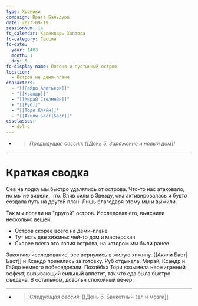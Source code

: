 ```yaml
---
type: Хроники
compaign: Врата Бальдура
date: 2023-09-19
sessionNum: 14
fc_calendar: Календарь Хаптоса
fc-category: Сессии
fc-date:
  year: 1483
  month: 1
  day: 5
fc-display-name: Погоня и пустынный остров
location:
  - Остров на деми-плане
characters:
  - "[[Гайдо Алигьери]]"
  - "[[Ксандр]]"
  - "[[Мирай Стелмейн]]"
  - "[[Руб]]"
  - "[[Тори Кляйн]]"
  - "[[Акили Баст|Баст]]"
cssclasses:
  - dvl-c
---
```


<!-- QueryToSerialize: LIST without ID "> *Предыдущая сессия*: *" + file.link + "*" From "content/Игры/Врата Бальдура/Хроники" WHERE sessionNum < this.sessionNum SORT sessionNum desc Limit 1 -->
<!-- SerializedQuery: LIST without ID "> *Предыдущая сессия*: *" + file.link + "*" From "content/Игры/Врата Бальдура/Хроники" WHERE sessionNum < this.sessionNum SORT sessionNum desc Limit 1 -->
- > *Предыдущая сессия*: *[[День 5. Заражение и новый дом]]*
<!-- SerializedQuery END -->

---

# Краткая сводка

Сев на лодку мы быстро удалялись от острова. Что-то нас атаковало, но мы не видели, что. Влив силы в Звезду, она активировалась и будто создала путь на другой план. Лишь благодаря этому мы и выжили.

Так мы попали на "другой" остров. Исследовав его, выяснили несколько вещей:
- Остров скорее всего на деми-плане
- Тут есть две хижины: чей-то дом и мастерская
- Скорее всего это копия острова, на котором мы были ранее.

Закончив исследование, все вернулись в жилую хижину. [[Акили Баст|Баст]] и Ксандр принялись за готовку. Руб отдыхала. Мирай, Ксандр и Гайдо немного побеседовали. Похлёбка Тори возымела неожиданный эффект, вызывающий сильный аппетит, так что еда была быстро съедена. В остальном, довольн спокойный вечер.


---
<!-- QueryToSerialize: LIST without ID "> *Следующая сессия*: " + file.link From "content/Игры/Врата Бальдура/Хроники" WHERE sessionNum > this.sessionNum SORT sessionNum asc Limit 1 -->
<!-- SerializedQuery: LIST without ID "> *Следующая сессия*: " + file.link From "content/Игры/Врата Бальдура/Хроники" WHERE sessionNum > this.sessionNum SORT sessionNum asc Limit 1 -->
- > *Следующая сессия*: [[День 6. Банкетный зал и мозги]]
<!-- SerializedQuery END -->



